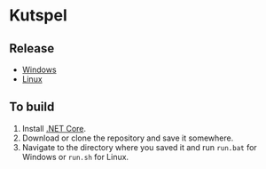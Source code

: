 # Kutspel

## Release

* [Windows](https://github.com/RikvanToor/Kutspel/releases/download/1.0/Kutspel-windows-x86.zip)
* [Linux](https://github.com/RikvanToor/Kutspel/releases/download/1.0/Kutspel-linux-x64.zip)

## To build 

1. Install [.NET Core](https://www.microsoft.com/net/learn/get-started/).
1. Download or clone the repository and save it somewhere.
1. Navigate to the directory where you saved it and run `run.bat` for Windows or `run.sh` for Linux.
